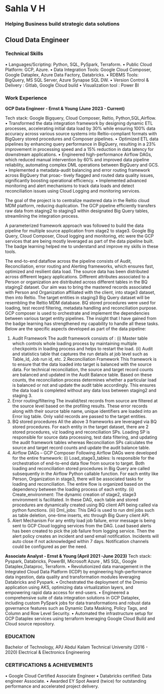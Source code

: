 # Sahla V H
### Helping Business build strategic data solutions
## Cloud Data Engineer 
### Technical Skills
• Languages/Scripting: Python, SQL, PySpark, Terraform.
• Public Cloud Platform: GCP, Azure.
• Data Integration Tools: Google Cloud Composer, Google Dataplex, Azure Data Factory, Databricks.
• RDBMS Tools: BigQuery, MS SQL Server, Azure Synapse SQL DW.
• Version Control & Delivery : Gitlab, Google Cloud build
• Visualization tool : Power BI
### Work Experience
**GCP Data Engineer - Ernst & Young (June 2023 - Current)**

Tech stack: Google Bigquery, Cloud Composer, Reltio, Python,SQL,Airflow.
• Transformed the data integration framework by designing dynamic ETL processes, accelerating initial data
load by 30% while ensuring 100% data accuracy across various source systems into Reltio-compliant formats
with BigQuery stored procedures and Composer pipelines.
• Optimized ETL data pipelines by enhancing query performance in BigQuery, resulting in a 23% improvement
in processing speed and a 15% reduction in data latency for downstream applications.
• Engineered high-performance Airflow DAGs, which reduced manual intervention by 60% and improved
data pipeline reliability, automating complex DML operations between BigQuery and GCS.
• Implemented a metadata-audit balancing and error routing framework across BigQuery that proac-
tively flagged and routed data quality issues, significantly boosting operational efficiency.
• Implemented advanced monitoring and alert mechanisms to track data loads and detect reconciliation issues
using Cloud Logging and monitoring services.

The goal of the project is to centralize mastered data in the Reltio cloud MDM platform, reducing duplication. The GCP pipeline efficiently transfers raw data from staging2 to staging3 within designated Big Query tables, streamlining the integration process.
 
A parameterized framework approach was followed to build the data pipeline for multiple source application from stage2 to stage3. Google Big Query, Cloud Composer, Cloud logging and monitoring, etc were the GCP services that are being mostly leveraged as part of the data pipeline built. The badge learning helped me to understand and improve my skills in these tools.

The end-to-end dataflow across the pipeline consists of Audit, Reconciliation, error routing and Alerting frameworks, which ensures fast, optimized and resilient data load. The source data has been distributed across different legacy applications. Different attributes associated to a Person or organization are distributed across different tables in the BQ staging2 dataset. Our aim was to bring the mastered records associated with Person and Organization affiliated with the client, into stage3 dataset, then into Reltio. The target entities in staging3 Big Query dataset will be resembling the Reltio MDM database. BQ stored procedures were used for loading, test record filtering, metadata handling and reconciliation purpose. GCP composer is used to orchestrate and implement the dependencies between various target entity pipelines. The insight that I have gained from the badge learning has strengthened my capability to handle all these tasks. 
Below are the specific aspects developed as part of the data pipeline:
1. Audit Framework
The audit framework consists of :
(i)	Master table which controls whole loading process by maintaining multiple checkpoints in loading process and helps to restart the load.
(ii)	Audit and statistics table that captures the run details at job level such as Table_Id, Job run id, etc.
2.Reconciliation Framework
This framework is to ensure that the data loaded into target is balanced with the source data. For technical reconciliation, the source and target record counts are balanced and updated in the Audit Balance table. Based on these counts, the reconciliation process determines whether a particular load is balanced or not and update the audit table accordingly. This ensures the data load is completed without any data loss between staging2 and staging 3.
3. Error routing/filtering
The invalid/test records from source are filtered at the source level based on the profiling results. These error records along with their source table name, unique identifiers are loaded into an Error log table. Only valid records are passed to the target entities.
4. BQ stored procedures 
All the above 3 frameworks are leveraged via BQ stored procedures. For each entity in the target dataset, there are 2 stored procedures, viz loading and reconciliation SPs.
Loading SP is responsible for source data processing, test data filtering, and updating the audit framework tables whereas Reconciliation SPs calculates the source and target record counts and update the audit balance table. 
5. Airflow DAGs – GCP Composer
Following Airflow DAGs were developed for the entire framework:
(i)	Load_stage3_tables: Is responsible for the orchestration of end-to-end data flow from source to target. Both loading and reconciliation stored procedures in Big Query are called subsequently in the Airflow Python callable function. For each entity like Person, Organization in stage3, there will be associated tasks for loading and reconciliation. The entire flow is organized based on the dependency between the loading process of each entity.
(ii)	Create_environment: The dynamic creation of stage2, stage3 environment is facilitated. In these DAG, each table and stored procedures are dynamically created using BQ client API being called via python functions.
(iii)	Dml_jobs: This DAG is used to run dml jobs such as table deletion, one-time inserts, etc through Big Query client API.
6. Alert Mechanism
For any entity load job failure, error message is being sent to GCP Cloud logging services from the DAG. Load based alerts has been created to pick the job failure from logging service. Then the alert policy creates an incident and send email notification. Incidents will auto close if not acknowledged within 7 days. Notification channels could be configured as per the need.


**Associate Analyst - Ernst & Young (April 2021 -June 2023)**
Tech stack: Pyspark, Databricks, PowerBI, Microsoft Azure , MS SQL, Google Dataplex,Dataproc, Terraform.
• Revolutionized data management in the Integrated Cloud Data Platform (ICDP) by engineering high-performance
data ingestion, data quality and transformation modules leveraging Databricks and Pyspark.
• Orchestrated the deployment of the Dremio application using AKS, optimizing data virtualization layers, and
empowering rapid data access for end-users.
• Engineered a comprehensive suite of data integration solutions in GCP Dataplex, including custom PySpark
jobs for data transformations and robust data governance features such as Dynamic Data Masking, Policy Tags,
and Column and Row Level Security.
• Automated the infrastructure setup for GCP Dataplex services using terraform leveraging Google Cloud Build
and Cloud source repository.

### EDUCATION
Bachelor of Technology, APJ Abdul Kalam Technical University (2016 - 2020)
Electrical & Electronics Engineering 
### CERTIFICATIONS & ACHIEVEMENTS
• Google Cloud Certified Associate Engineer
• Databricks certified: Data engineer Associate.
• Awarded EY Spot Award (twice) for outstanding performance and accelerated project delivery.
